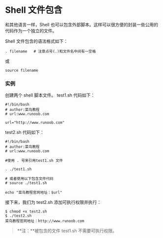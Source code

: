 # Shell 文件包含

和其他语言一样，Shell 也可以包含外部脚本。这样可以很方便的封装一些公用的代码作为一个独立的文件。

Shell 文件包含的语法格式如下：
```
. filename   # 注意点号(.)和文件名中间有一空格
```

或
```
source filename
```

### 实例

创建两个 shell 脚本文件。
test1.sh 代码如下：
```
#!/bin/bash
# author:菜鸟教程
# url:www.runoob.com

url="http://www.runoob.com"
```

test2.sh 代码如下：
```
#!/bin/bash
# author:菜鸟教程
# url:www.runoob.com

#使用 . 号来引用test1.sh 文件

. ./test1.sh

# 或者使用以下包含文件代码
# source ./test1.sh
	
echo "菜鸟教程官网地址：$url"
```

接下来，我们为 test2.sh 添加可执行权限并执行：
```
$ chmod +x test2.sh 
$ ./test2.sh 
菜鸟教程官网地址：http://www.runoob.com
```

> **注：**被包含的文件 test1.sh 不需要可执行权限。
